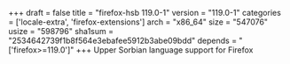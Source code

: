 +++
draft = false
title = "firefox-hsb 119.0-1"
version = "119.0-1"
categories = ['locale-extra', 'firefox-extensions']
arch = "x86_64"
size = "547076"
usize = "598796"
sha1sum = "2534642739f1b8f564e3ebafee5912b3abe09bdd"
depends = "['firefox>=119.0']"
+++
Upper Sorbian language support for Firefox